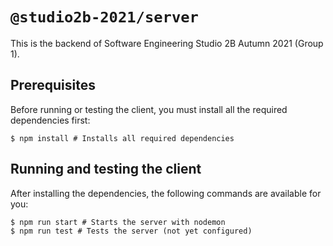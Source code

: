 # `@studio2b-2021/server`

This is the backend of Software Engineering Studio 2B Autumn 2021 (Group 1).

## Prerequisites

Before running or testing the client, you must install all the required
dependencies first:

```shell
$ npm install # Installs all required dependencies
```

## Running and testing the client

After installing the dependencies, the following commands are available for you:

```shell
$ npm run start # Starts the server with nodemon
$ npm run test # Tests the server (not yet configured)
```
